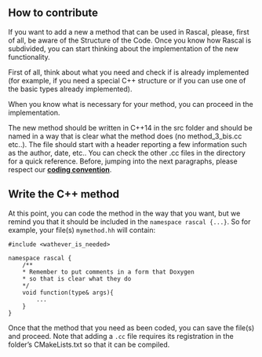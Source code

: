 

How to contribute
-------------------

If you want to add a new a method that can be used in Rascal, please, first of all, be aware of the Structure of the Code. Once you know how Rascal is subdivided, you can start thinking about the implementation of the new functionality.

First of all, think about what you need and check if is already implemented (for example, if you need a special C++ structure or if you can use one of the basic types already implemented).

When you know what is necessary for your method, you can proceed in the implementation.

The new method should be written in C++14 in the src folder and should be named in a way that is clear what the method does (no method_3_bis.cc etc..). The file should start with a header reporting a few information such as the author, date, etc.. You can check the other .cc files in the directory for a quick reference. Before, jumping into the next paragraphs, please respect our <a href="md_Convention.html"><b> coding convention</b></a>.

Write the C++ method
-------------------
At this point, you can code the method in the way that you want, but we remind you that it should be included in the ``namespace rascal {...}``. So for example, your file(s) ``mymethod.hh`` will contain:
~~~~~~~~~~~~~{.cpp}
#include <wathever_is_needed>

namespace rascal {
    /**
    * Remember to put comments in a form that Doxygen
    * so that is clear what they do
    */
    void function(type& args){
        ...
    }
}
~~~~~~~~~~~~~

Once that the method that you need as been coded, you can save the file(s) and proceed. Note that adding a ``.cc`` file requires its registration in the folder’s CMakeLists.txt so that it can be compiled.

